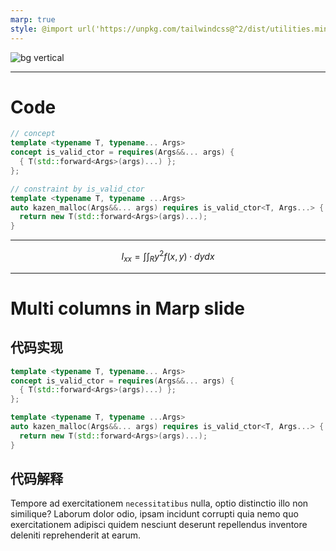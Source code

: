 ```yaml
---
marp: true
style: @import url('https://unpkg.com/tailwindcss@^2/dist/utilities.min.css');
---
```



![bg vertical](./img/final_cover.jpg)


---

# Code

```cpp
// concept
template <typename T, typename... Args>
concept is_valid_ctor = requires(Args&&... args) {
  { T(std::forward<Args>(args)...) };
};

// constraint by is_valid_ctor
template <typename T, typename ...Args>
auto kazen_malloc(Args&&... args) requires is_valid_ctor<T, Args...> {
  return new T(std::forward<Args>(args)...);
}
```


---

$$I_{xx}=\int\int_Ry^2f(x,y)\cdot{}dydx$$

---

# Multi columns in Marp slide

<div class="grid grid-cols-2 gap-4">
<div>


## 代码实现
```cpp
template <typename T, typename... Args>
concept is_valid_ctor = requires(Args&&... args) {
  { T(std::forward<Args>(args)...) };
};

template <typename T, typename ...Args>
auto kazen_malloc(Args&&... args) requires is_valid_ctor<T, Args...> {
  return new T(std::forward<Args>(args)...);
}

```

</div>
<div>

## 代码解释

Tempore ad exercitationem `necessitatibus` nulla, optio distinctio illo non similique? Laborum dolor odio, ipsam incidunt corrupti quia nemo quo exercitationem adipisci quidem nesciunt deserunt repellendus inventore deleniti reprehenderit at earum.

</div>
</div>


